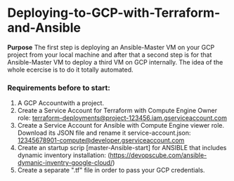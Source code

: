 # Deploying-to-GCP-with-Terraform-and-Ansible

**Purpose** The first step is deploying an Ansible-Master VM on your GCP project from your local machine and after that a second step is for that Ansible-Master VM to deploy a third VM on GCP internally. The idea of the whole ecercise is to do it totally automated.

### Requirements before to start:

1. A GCP Accountwith a project.
2. Create a Service Account for Terraform with Compute Engine Owner role: terraform-deployments@project-123456.iam.gserviceaccount.com
3. Create a Service Account for Ansible with Compute Engine viewer role. Download its JSON file and rename it service-account.json: 12345678901-compute@developer.gserviceaccount.com
4. Create an startup scrip [master-Ansible-start] for ANSIBLE that includes dynamic inventory installation: (https://devopscube.com/ansible-dymanic-inventry-google-cloud/)
5. Create a separate ".tf" file in order to pass your GCP credentials.
